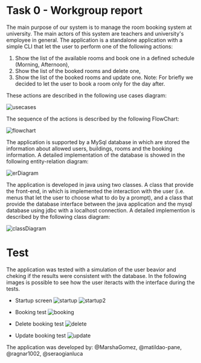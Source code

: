 # Task 0 - Workgroup report

The main purpose of our system is to manage the room booking system at university. The main actors of this system are teachers and university's employee in general.
The application is a standalone application with a simple CLI that let the user to perform one of the following actions:
 1. Show the list of the available rooms and book one in a defined schedule (Morning, Afternoon),
 2. Show the list of the booked rooms and delete one,
 3. Show the list of the booked rooms and update one.
Note: For briefly we decided to let the user to book a room only for the day after.

These actions are described in the following use cases diagram:

![usecases](https://github.com/seraogianluca/RoomBooking/tree/master/schemas/UseCasesSchema.png)


The sequence of the actions is described by the following FlowChart:

![flowchart](https://github.com/seraogianluca/RoomBooking/tree/master/schemas/flowchartUPDATED(2).png) 


The application is supported by a MySql database in which are stored the information about allowed users, buildings, rooms and the booking information. A detailed implementation of the database is showed in the following entity-relation diagram:

![erDiagram](https://github.com/seraogianluca/RoomBooking/tree/master/schemas/ERSchema(1).png)

The application is developed in java using two classes. A class that provide the front-end, in which is implemented the interaction with the user (i.e. menus that let the user to choose what to do by a prompt), and a class that provide the database interface between the java application and the mysql database using jdbc with a localhost connection. A detailed implemention is described by the following class diagram:

![classDiagram](https://github.com/seraogianluca/RoomBooking/tree/master/schemas/classDiagram.png)


# Test
The application was tested with a simulation of the user beavior and cheking if the results were consistent with the database.
In the following images is possible to see how the user iteracts with the interface during the tests.

- Startup screen
![startup](https://github.com/seraogianluca/RoomBooking/tree/master/schemas/startupSample.png)
![startup2](https://github.com/seraogianluca/RoomBooking/tree/master/schemas/startup2Sample.png)

- Booking test
![booking](https://github.com/seraogianluca/RoomBooking/tree/master/schemas/bookingSample.png)

- Delete booking test
![delete](https://github.com/seraogianluca/RoomBooking/tree/master/schemas/deleteSample.png)

- Update booking test
![update](https://github.com/seraogianluca/RoomBooking/tree/master/schemas/updateSample.png)


The application was developed by:
@MarshaGomez, @matildao-pane, @ragnar1002, @seraogianluca
